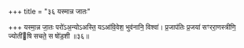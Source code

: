+++
title = "३६ यस्मान्न जातः"

+++
यस्मा॒न्न जा॒तः परो॑ऽअ॒न्योऽअस्ति॒ यऽआ॑वि॒वेश॒ भुव॑नानि॒ विश्वा॑। प्र॒जाप॑तिः प्र॒जया॑ सꣳररा॒णस्त्रीणि॒ ज्योती॑षि सचते॒ स षो॑ड॒शी ॥३६॥